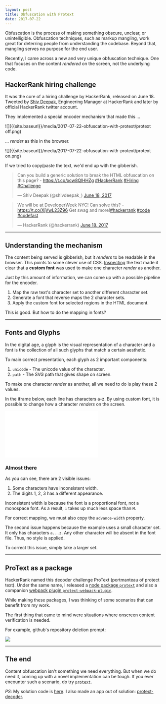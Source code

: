 ```yaml
---
layout: post
title: Obfuscation with Protext
date: 2017-07-22
---
```


Obfuscation is the process of making something obscure, unclear, or unintelligible.
Obfuscation techniques, such as markup mangling, work great for deterring people from understanding the codebase.
Beyond that, mangling serves no purpose for the end user.

Recently, I came across a new and very unique obfuscation technique.
One that focuses on the content *rendered* on the screen, not the underlying code.

<!-- preview -->

## HackerRank hiring challenge

It was the core of a hiring challenge by HackerRank, released on June 18.
Tweeted by [Shiv Deepak], Engineering Manager at HackerRank and later by official HackerRank twitter account.

They implemented a special encoder mechanism that made this ...

![]({{site.baseurl}}/media/2017-07-22-obfuscation-with-protext/protext off.png)

... *render* as this in the browser.

![]({{site.baseurl}}/media/2017-07-22-obfuscation-with-protext/protext on.png)

If we tried to copy/paste the text, we'd end up with the gibberish.

<blockquote class="twitter-tweet" data-lang="en"><p lang="en" dir="ltr">Can you build a generic solution to break the HTML obfuscation on this page? - <a href="https://t.co/xcw8QlHHZg">https://t.co/xcw8QlHHZg</a> <a href="https://twitter.com/hashtag/HackerRank?src=hash">#HackerRank</a> <a href="https://twitter.com/hashtag/Hiring?src=hash">#Hiring</a> <a href="https://twitter.com/hashtag/Challenge?src=hash">#Challenge</a></p>&mdash; Shiv Deepak (@shivdeepak_) <a href="https://twitter.com/shivdeepak_/status/876317554750308352">June 18, 2017</a></blockquote>
<blockquote class="twitter-tweet" data-lang="en"><p lang="en" dir="ltr">We will be at DeveloperWeek NYC! Can solve this? - <a href="https://t.co/XjVwL23Z96">https://t.co/XjVwL23Z96</a> Get swag and more!<a href="https://twitter.com/hashtag/hackerrank?src=hash">#hackerrank</a> <a href="https://twitter.com/hashtag/code?src=hash">#code</a> <a href="https://twitter.com/hashtag/codefast?src=hash">#codefast</a></p>&mdash; HackerRank (@hackerrank) <a href="https://twitter.com/hackerrank/status/876458261536542721">June 18, 2017</a></blockquote>
<script async src="//platform.twitter.com/widgets.js" charset="utf-8"></script>

---

## Understanding the mechanism

The content being served is gibberish, but it *renders* to be readable in the browser.
This points to some clever use of CSS.
[Inspecting] the text made it clear that a **custom font** was used to make one character *render* as another.

Just by this amount of information, we can come up with a possible pipeline for the encoder.

1. Map the raw text's character set to another different character set.
2. Generate a font that reverse maps the 2 character sets.
3. Apply the custom font for selected regions in the HTML document.

This is good.
But how to do the mapping in fonts?

---

## Fonts and Glyphs

In the digital age, a glyph is the visual representation of a character and a font is the collection of all such glyphs that match a certain aesthetic.

To main correct presentation, each glyph as 2 important components:
1. `unicode` - The unicode value of the character.
2. `path` - The SVG path that gives shape on screen.

To make one character *render* as another, all we need to do is play these 2 values.

In the iframe below, each line has characters a-z.
By using custom font, it is possible to change how a character *renders* on the screen.

<iframe class="demo" frameborder="0" src="{{site.baseurl}}/gists/2017-07-22-obfuscation-with-protext/index.html"></iframe>

### Almost there

As you can see, there are 2 visible issues:

1. Some characters have inconsistent width.
2. The digits 1, 2, 3 has a different appearance.

Inconsistent width is because the font is a proportional font, not a monospace font.
As a result, `i` takes up much less space than `M`.

For correct mapping, we must also copy the `advance-width` property.

The second issue happens because the example uses a small character set.
It only has characters `a...z`.
Any other character will be absent in the font file.
Thus, no style is applied.

To correct this issue, simply take a larger set.

---

## ProText as a package

HackerRank named this decoder challenge ProText (portmanteau of protect text).
Under the same name, I released a [node package `protext`] and also a companion [webpack plugin `protext-webpack-plugin`].

While making these packages, I was thinking of some scenarios that can benefit from my work.

The first thing that came to mind were situations where onscreen content verification is needed.

For example, github's repository deletion prompt:

<img src="{{site.baseurl}}/media/2017-07-22-obfuscation-with-protext/git confirm.png" class="center">

---

## The end

Content obfuscation isn't something we need everything.
But when we do need it, coming up with a novel implementation can be tough.
If you ever encounter such a scenario, do try [`protext`].

*PS*: My solution code is [here].
I also made an app out of solution: [protext-decoder].

[Shiv Deepak]: https://www.linkedin.com/in/shivdeepak
[Inspecting]: https://developers.google.com/web/tools/chrome-devtools/inspect-styles
[node package `protext`]: https://github.com/zhirzh/protext
[webpack plugin `protext-webpack-plugin`]: https://github.com/zhirzh/protext-webpack-plugin
[here]: https://bitbucket.org/zhirzh/protext-decoder
[protext-decoder]: https://protext-decoder.herokuapp.com/
[`protext`]: https://github.com/zhirzh/protext
